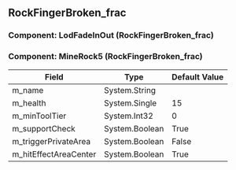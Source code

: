 ## RockFingerBroken_frac

### Component: LodFadeInOut (RockFingerBroken_frac)

### Component: MineRock5 (RockFingerBroken_frac)

|Field|Type|Default Value|
|---|---|---|
|m_name|System.String||
|m_health|System.Single|15|
|m_minToolTier|System.Int32|0|
|m_supportCheck|System.Boolean|True|
|m_triggerPrivateArea|System.Boolean|False|
|m_hitEffectAreaCenter|System.Boolean|True|

